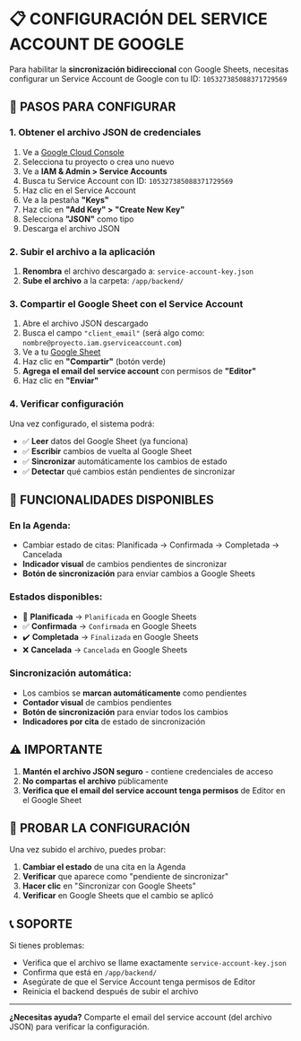 # 📋 CONFIGURACIÓN DEL SERVICE ACCOUNT DE GOOGLE

Para habilitar la **sincronización bidireccional** con Google Sheets, necesitas configurar un Service Account de Google con tu ID: `105327385088371729569`

## 🔧 **PASOS PARA CONFIGURAR**

### **1. Obtener el archivo JSON de credenciales**

1. Ve a [Google Cloud Console](https://console.cloud.google.com/)
2. Selecciona tu proyecto o crea uno nuevo
3. Ve a **IAM & Admin > Service Accounts**
4. Busca tu Service Account con ID: `105327385088371729569`
5. Haz clic en el Service Account
6. Ve a la pestaña **"Keys"**
7. Haz clic en **"Add Key" > "Create New Key"**
8. Selecciona **"JSON"** como tipo
9. Descarga el archivo JSON

### **2. Subir el archivo a la aplicación**

1. **Renombra** el archivo descargado a: `service-account-key.json`
2. **Sube el archivo** a la carpeta: `/app/backend/`

### **3. Compartir el Google Sheet con el Service Account**

1. Abre el archivo JSON descargado
2. Busca el campo `"client_email"` (será algo como: `nombre@proyecto.iam.gserviceaccount.com`)
3. Ve a tu [Google Sheet](https://docs.google.com/spreadsheets/d/1MBDBHQ08XGuf5LxVHCFhHDagIazFkpBnxwqyEQIBJrQ)
4. Haz clic en **"Compartir"** (botón verde)
5. **Agrega el email del service account** con permisos de **"Editor"**
6. Haz clic en **"Enviar"**

### **4. Verificar configuración**

Una vez configurado, el sistema podrá:
- ✅ **Leer** datos del Google Sheet (ya funciona)
- ✅ **Escribir** cambios de vuelta al Google Sheet
- ✅ **Sincronizar** automáticamente los cambios de estado
- ✅ **Detectar** qué cambios están pendientes de sincronizar

## 🔄 **FUNCIONALIDADES DISPONIBLES**

### **En la Agenda:**
- Cambiar estado de citas: Planificada → Confirmada → Completada → Cancelada
- **Indicador visual** de cambios pendientes de sincronizar
- **Botón de sincronización** para enviar cambios a Google Sheets

### **Estados disponibles:**
- 📅 **Planificada** → `Planificada` en Google Sheets
- ✅ **Confirmada** → `Confirmada` en Google Sheets  
- ✔️ **Completada** → `Finalizada` en Google Sheets
- ❌ **Cancelada** → `Cancelada` en Google Sheets

### **Sincronización automática:**
- Los cambios se **marcan automáticamente** como pendientes
- **Contador visual** de cambios pendientes
- **Botón de sincronización** para enviar todos los cambios
- **Indicadores por cita** de estado de sincronización

## ⚠️ **IMPORTANTE**

1. **Mantén el archivo JSON seguro** - contiene credenciales de acceso
2. **No compartas el archivo** públicamente
3. **Verifica que el email del service account tenga permisos** de Editor en el Google Sheet

## 🧪 **PROBAR LA CONFIGURACIÓN**

Una vez subido el archivo, puedes probar:

1. **Cambiar el estado** de una cita en la Agenda
2. **Verificar** que aparece como "pendiente de sincronizar"  
3. **Hacer clic** en "Sincronizar con Google Sheets"
4. **Verificar** en Google Sheets que el cambio se aplicó

## 📞 **SOPORTE**

Si tienes problemas:
- Verifica que el archivo se llame exactamente `service-account-key.json`
- Confirma que está en `/app/backend/`
- Asegúrate de que el Service Account tenga permisos de Editor
- Reinicia el backend después de subir el archivo

---

**¿Necesitas ayuda?** Comparte el email del service account (del archivo JSON) para verificar la configuración.